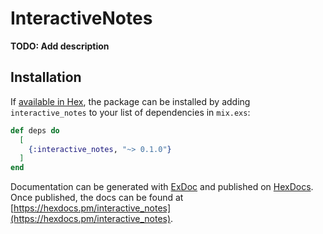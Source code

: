# InteractiveNotes

**TODO: Add description**

## Installation

If [available in Hex](https://hex.pm/docs/publish), the package can be installed
by adding `interactive_notes` to your list of dependencies in `mix.exs`:

```elixir
def deps do
  [
    {:interactive_notes, "~> 0.1.0"}
  ]
end
```

Documentation can be generated with [ExDoc](https://github.com/elixir-lang/ex_doc)
and published on [HexDocs](https://hexdocs.pm). Once published, the docs can
be found at [https://hexdocs.pm/interactive_notes](https://hexdocs.pm/interactive_notes).

